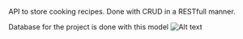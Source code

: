 API to store cooking recipes.
Done with CRUD in a RESTfull manner.

Database for the project is done with this model
![Alt text](https://github.com/AlexU238/RecipeAPI/blob/master/DB_model_with_dbdesigner_net.jpeg?raw=true "Model done with dbdesigner.net")
